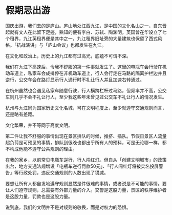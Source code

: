 # 假期忌出游

国庆出游，我们去的是庐山。庐山地处江西九江，是中国的文化名山之一，自东晋起就有文人在此留下足迹，熟知的便有李白、苏轼、陶渊明。英国曾在华设立了七个租界，九江英租界便是其中之一，九江租界旧址旁的大量建筑也保留了西式风格。「抗战演讲」与「庐山会议」也都发生在九江。

在文化和政治上，历史上的九江都有过高光，底蕴不可谓不深。

我们在九江下高速后，令我不舒服的第一件事就发生了。这里的电瓶车会行驶在机动车道上，私家车会成排停在非机动车道上，行人会行走在马路的隔离护栏边并且逆行，公交车会在路灯显示行人通行时不礼让行人并且加速右转通过。

在杭州虽然也会遇见私家车随意行驶，行人横跨栏杆过马路，但频率并不高，公交车则几乎不会不礼让行人，至少我这些年未曾见过公交车不礼让行人的情况发生。

杭州与九江同为国家历史文化名城，可在文明程度上，至少就遵守交通规则而言，还是略有差距。

文化繁荣，并不等同于高度文明。

第二件让我不舒服的事情出现在景区排队的时候，推挤、插队。节假日景区人流量超负荷是可预见的事情，排队到很晚也都出乎所有人的预料，可是无论哪一样，都不构成他能不遵守公共规则的理由。

在我的家乡，以前常见电瓶车逆行，行人闯红灯。但自从「创建文明城市」的政策出台，地方交通法规增设「电瓶车逆行罚款50元」、「行人闯红灯将被实名投屏警告」等行政处罚，违反交通规则的人数出现了锐减。

要想让所有人都自发地遵守规则显然是件很难的事情，或者说是不可能的事情。要让人们遵守规则，总需要有外部力量的介入。交警是这股力量，景区的秩序维护者是这股力量，罚款也是这股力量。

说到底，我们的文明并不是对规则的敬畏，而是对权力的恐惧。

